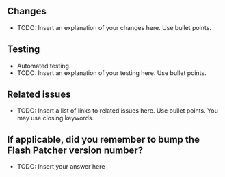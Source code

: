 ## Changes
- TODO: Insert an explanation of your changes here. Use bullet points.

## Testing
- Automated testing.
- TODO: Insert an explanation of your testing here. Use bullet points.

## Related issues
- TODO: Insert a list of links to related issues here. Use bullet points. You may use closing keywords.

## If applicable, did you remember to bump the Flash Patcher version number?
- TODO: Insert your answer here